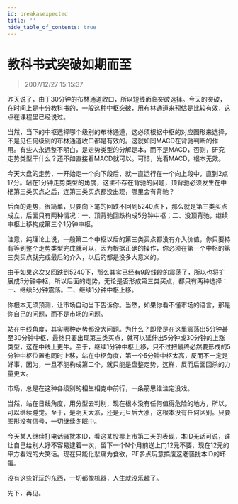```yaml
---
id: breakasexpected 
title: ''
hide_table_of_contents: true
---
```


# 教科书式突破如期而至

> 2007/12/27 15:15:37

<div style={{color: '#009900', fontWeight: '500', fontSize: '18px'}}>

昨天说了，由于30分钟的布林通道收口，所以短线面临突破选择。今天的突破，在时间上是十分教科书的，一般这种中枢突破，用布林通道来预估是比较有效，这点在课程里已经说过。
 
当然，当下的中枢选择哪个级别的布林通道，这必须根据中枢的对应图形来选择，不是见任何级别的布林通道收口都是有效的。这就如同MACD在背驰判断的作用。有些人永远整不明白，是走势类型的分解是本，而不是MACD，否则，研究走势类型干什么？还不如直接看MACD就可以。可惜，光看MACD，根本无效。
 
今天大盘的走势，一开始走一个向下段后，就一直运行在一个向上段中，直到2点17分。站在1分钟走势类型的角度，这里不存在背驰的问题，顶背驰必须发生在中枢第三类买点之后，连第三类买点都没出现，哪里会有背驰？
 
后面的走势，很简单，只要向下笔的回跌不回到5240点下，那么就是第三类买点成立，后面只有两种情况：一、顶背驰回跌构成5分钟中枢；二、没顶背驰，继续中枢上移构成第三个1分钟中枢。
 
注意，纯理论上说，一般第二个中枢以后的第三类买点都没有介入价值，你只要持有等到整个走势类型完成就可以，因为根据正确的操作，你必须在第一个中枢的第三类买点就完成最后的介入，以后的都是没多大意义的。
 
由于如果这次又回跌到5240下，那么其实已经有9段线段的震荡了，所以也将扩展成5分钟中枢，所以后面的走势，无论是否形成第三类买点，都只有两种选择：一、继续5分钟震荡。二、继续1分钟中枢上移。
 
你根本无须预测，让市场自动当下告诉你。当然，如果你看不懂市场的语言，那是你自己的问题，而不是市场的问题。
 
站在中线角度，其实哪种走势都没大问题。为什么？即使是在这里震荡出5分钟甚至30分钟中枢，最终只要出现第三类买点，就可以延伸出5分钟或30分钟的上涨类型，这在中线上更牛。至于，继续1分钟中枢上移，只不过把最终必然要形成的5分钟中枢位置也同时上移，站在中枢角度，第一个5分钟中枢太高，反而不一定是好事，因为，一旦不能构成第二个，就只能是盘整走势，这样，反而后面回杀的力量更大。
 
市场，总是在这种各级别的相生相克中前行，一条筋思维注定没戏。
 
当然，站在日线角度，用分型去判别，现在根本没有任何值得危险的地方，所以，可以继续睡觉。至于，是明天大涨，还是元旦后大涨，这根本没有任何区别。只要图形没有信号，一切继续冬眠中。
 
今天某人继续打电话骚扰本ID，看这某股票上市第二天的表现，本ID无话可说，谁让自己给别人好不容易逮着一次，留下一个N个月前送上门12元不要，现在12元的平方看戏的大笑话。现在只能化悲痛为食欲，PE多点玩意搞废这老骚扰本ID的坏蛋。
 
没有这些好玩的东西，一切都像机器，人生就没乐趣了。
 
先下，再见。

</div>